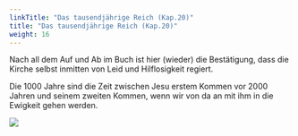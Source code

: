 ```yaml
---
linkTitle: "Das tausendjährige Reich (Kap.20)"
title: "Das tausendjährige Reich (Kap.20)"
weight: 16
---
```


Nach all dem Auf und Ab im Buch ist hier (wieder) die Bestätigung, dass die Kirche selbst inmitten von Leid und Hilflosigkeit regiert.

Die 1000 Jahre sind die Zeit zwischen Jesu erstem Kommen vor 2000 Jahren und seinem zweiten Kommen, wenn wir von da an mit ihm in die Ewigkeit gehen werden.

![](/images/1000_de.jpg)
